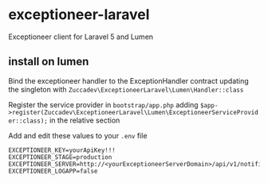 # exceptioneer-laravel
Exceptioneer client for Laravel 5 and Lumen

## install on lumen

Bind the exceptioneer handler to the ExceptionHandler contract updating the singleton with `Zuccadev\ExceptioneerLaravel\Lumen\Handler::class`

Register the service provider in `bootstrap/app.php` adding `$app->register(Zuccadev\ExceptioneerLaravel\Lumen\ExceptioneerServiceProvider::class);` in the relative section

Add and edit these values to your `.env` file
```
EXCEPTIONEER_KEY=yourApiKey!!!
EXCEPTIONEER_STAGE=production
EXCEPTIONEER_SERVER=http://<yourExceptioneerServerDomain>/api/v1/notifications
EXCEPTIONEER_LOGAPP=false
```
